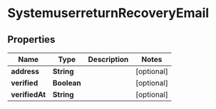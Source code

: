 # SystemuserreturnRecoveryEmail

## Properties
Name | Type | Description | Notes
------------ | ------------- | ------------- | -------------
**address** | **String** |  |  [optional]
**verified** | **Boolean** |  |  [optional]
**verifiedAt** | **String** |  |  [optional]
